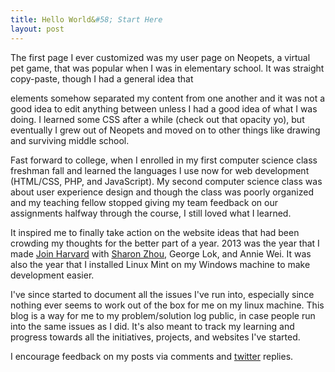 ```yaml
---
title: Hello World&#58; Start Here
layout: post
---
```


The first page I ever customized was my user page on Neopets, a virtual pet game, that was popular when I was in elementary school. It was straight copy-paste, though I had a general idea that <div> elements somehow separated my content from one another and it was not a good idea to edit anything between <styles> unless I had a good idea of what I was doing. I learned some CSS after a while (check out that opacity yo), but eventually I grew out of Neopets and moved on to other things like drawing and surviving middle school.

Fast forward to college, when I enrolled in my first computer science class freshman fall and learned the languages I use now for web development (HTML/CSS, PHP, and JavaScript). My second computer science class was about user experience design and though the class was poorly organized and my teaching fellow stopped giving my team feedback on our assignments halfway through the course, I still loved what I learned. 

It inspired me to finally take action on the website ideas that had been crowding my thoughts for the better part of a year. 2013 was the year that I made [Join Harvard](http://www.hcs.harvard.edu/extracurriculars/) with [Sharon Zhou](http://sharonzhou.me/), George Lok, and Annie Wei. It was also the year that I installed Linux Mint on my Windows machine to make development easier. 

I've since started to document all the issues I've run into, especially since nothing ever seems to work out of the box for me on my linux machine. This blog is a way for me to my problem/solution log public, in case people run into the same issues as I did. It's also meant to track my learning and progress towards all the initiatives, projects, and websites I've started.

I encourage feedback on my posts via comments and [twitter](https://twitter.com/yuqih) replies.
